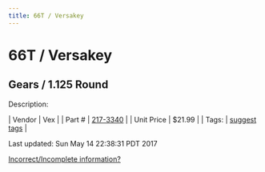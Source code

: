 ```yaml
---
title: 66T / Versakey
---
```


# 66T / Versakey
## Gears / 1.125 Round
Description: 	 

| Vendor | Vex | 
| Part # | [217-3340](http://www.vexrobotics.com/vexpro/motion/vexpro-gears/bearing-bore-gears.html) | 
| Unit Price | $21.99 | 
| Tags: | [suggest tags](https://docs.google.com/forms/d/e/1FAIpQLSeWyY8v3RgOty-MyWmh9U0iivNYN_molChYyS-0U-o-kOAv_g/viewform) | 

Last updated: Sun May 14 22:38:31 PDT 2017

 [Incorrect/Incomplete information?](https://docs.google.com/forms/d/e/1FAIpQLSeWyY8v3RgOty-MyWmh9U0iivNYN_molChYyS-0U-o-kOAv_g/viewform)